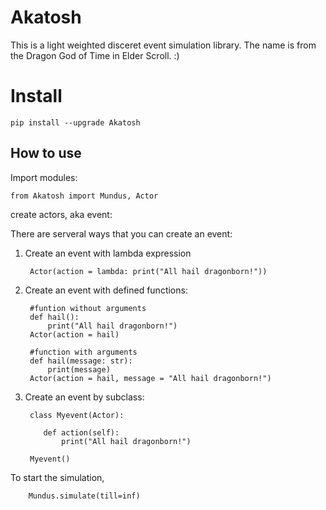 # Akatosh
This is a light weighted disceret event simulation library. The name is from the Dragon God of Time in Elder Scroll. :)

# Install
    pip install --upgrade Akatosh
  
## How to use
Import modules:

    from Akatosh import Mundus, Actor
    
create actors, aka event:

There are serveral ways that you can create an event:
1. Create an event with lambda expression
    
        Actor(action = lambda: print("All hail dragonborn!"))
        
2. Create an event with defined functions:

        #funtion without arguments
        def hail():
            print("All hail dragonborn!")
        Actor(action = hail)
        
        #function with arguments
        def hail(message: str):
            print(message)
        Actor(action = hail, message = "All hail dragonborn!")
 
 3. Create an event by subclass:
 
         class Myevent(Actor):

            def action(self):
                print("All hail dragonborn!")

         Myevent()
         
 To start the simulation,
 
        Mundus.simulate(till=inf)
